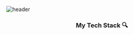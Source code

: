 ![header](https://capsule-render.vercel.app/api?type=slice&color=&height=300&section=header&text=SeokheePark&fontSize=90)


<h3 align = center> My Tech Stack 🔍 </h3>
